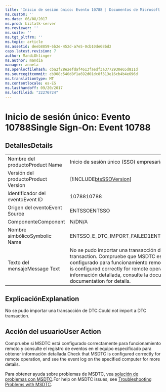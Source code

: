 ```yaml
---
title: 'Inicio de sesión único: Evento 10788 | Documentos de Microsoft'
ms.custom: ''
ms.date: 06/08/2017
ms.prod: biztalk-server
ms.reviewer: ''
ms.suite: ''
ms.tgt_pltfrm: ''
ms.topic: article
ms.assetid: deeb8859-6b2e-452d-a7e5-0cb10de68bd2
caps.latest.revision: 7
author: MandiOhlinger
ms.author: mandia
manager: anneta
ms.openlocfilehash: cba2f28e2efdaf4613faedf3a3772930e65d811d
ms.sourcegitcommit: cb908c540d8f1a692d01dc8f313e16cb4b4e696d
ms.translationtype: MT
ms.contentlocale: es-ES
ms.lasthandoff: 09/20/2017
ms.locfileid: "22276724"
---
```

# <a name="single-sign-on-event-10788"></a><span data-ttu-id="5e78d-102">Inicio de sesión único: Evento 10788</span><span class="sxs-lookup"><span data-stu-id="5e78d-102">Single Sign-On: Event 10788</span></span>
## <a name="details"></a><span data-ttu-id="5e78d-103">Detalles</span><span class="sxs-lookup"><span data-stu-id="5e78d-103">Details</span></span>  
  
|||  
|-|-|  
|<span data-ttu-id="5e78d-104">Nombre del producto</span><span class="sxs-lookup"><span data-stu-id="5e78d-104">Product Name</span></span>|<span data-ttu-id="5e78d-105">Inicio de sesión único (SSO) empresarial</span><span class="sxs-lookup"><span data-stu-id="5e78d-105">Enterprise Single Sign-On</span></span>|  
|<span data-ttu-id="5e78d-106">Versión del producto</span><span class="sxs-lookup"><span data-stu-id="5e78d-106">Product Version</span></span>|[!INCLUDE[btsSSOVersion](../includes/btsssoversion-md.md)]|  
|<span data-ttu-id="5e78d-107">Identificador del evento</span><span class="sxs-lookup"><span data-stu-id="5e78d-107">Event ID</span></span>|<span data-ttu-id="5e78d-108">10788</span><span class="sxs-lookup"><span data-stu-id="5e78d-108">10788</span></span>|  
|<span data-ttu-id="5e78d-109">Origen del evento</span><span class="sxs-lookup"><span data-stu-id="5e78d-109">Event Source</span></span>|<span data-ttu-id="5e78d-110">ENTSSO</span><span class="sxs-lookup"><span data-stu-id="5e78d-110">ENTSSO</span></span>|  
|<span data-ttu-id="5e78d-111">Componente</span><span class="sxs-lookup"><span data-stu-id="5e78d-111">Component</span></span>|<span data-ttu-id="5e78d-112">N/D</span><span class="sxs-lookup"><span data-stu-id="5e78d-112">N/A</span></span>|  
|<span data-ttu-id="5e78d-113">Nombre simbólico</span><span class="sxs-lookup"><span data-stu-id="5e78d-113">Symbolic Name</span></span>|<span data-ttu-id="5e78d-114">ENTSSO_E_DTC_IMPORT_FAILED1</span><span class="sxs-lookup"><span data-stu-id="5e78d-114">ENTSSO_E_DTC_IMPORT_FAILED1</span></span>|  
|<span data-ttu-id="5e78d-115">Texto del mensaje</span><span class="sxs-lookup"><span data-stu-id="5e78d-115">Message Text</span></span>|<span data-ttu-id="5e78d-116">No se pudo importar una transacción de DTC.</span><span class="sxs-lookup"><span data-stu-id="5e78d-116">Could not import a DTC transaction.</span></span> <span data-ttu-id="5e78d-117">Compruebe que MSDTC está correctamente configurado para funcionamiento remoto.</span><span class="sxs-lookup"><span data-stu-id="5e78d-117">Please check that MSDTC is configured correctly for remote operation.</span></span> <span data-ttu-id="5e78d-118">Para obtener información detallada, consulte la documentación.</span><span class="sxs-lookup"><span data-stu-id="5e78d-118">See documentation for details.</span></span>|  
  
## <a name="explanation"></a><span data-ttu-id="5e78d-119">Explicación</span><span class="sxs-lookup"><span data-stu-id="5e78d-119">Explanation</span></span>  
 <span data-ttu-id="5e78d-120">No se pudo importar una transacción de DTC.</span><span class="sxs-lookup"><span data-stu-id="5e78d-120">Could not import a DTC transaction.</span></span>  
  
## <a name="user-action"></a><span data-ttu-id="5e78d-121">Acción del usuario</span><span class="sxs-lookup"><span data-stu-id="5e78d-121">User Action</span></span>  
 <span data-ttu-id="5e78d-122">Compruebe si MSDTC está configurado correctamente para funcionamiento remoto y consulte el registro de eventos en el equipo especificado para obtener información detallada.</span><span class="sxs-lookup"><span data-stu-id="5e78d-122">Check that MSDTC is configured correctly for remote operation, and see the event log on the specified computer for more details.</span></span>  
  
 <span data-ttu-id="5e78d-123">Para obtener ayuda sobre problemas de MSDTC, vea [solución de problemas con MSDTC](../core/troubleshooting-problems-with-msdtc.md).</span><span class="sxs-lookup"><span data-stu-id="5e78d-123">For help on MSDTC issues, see [Troubleshooting Problems with MSDTC](../core/troubleshooting-problems-with-msdtc.md).</span></span>